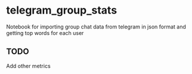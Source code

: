 # telegram_group_stats
Notebook for importing group chat data from telegram in json format and getting top words for each user

## TODO
Add other metrics
